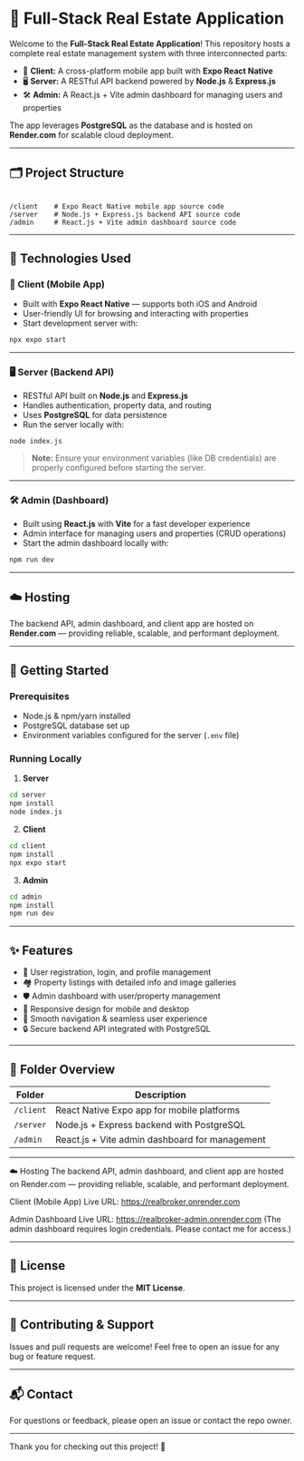 # 🏡 Full-Stack Real Estate Application

Welcome to the **Full-Stack Real Estate Application**! This repository hosts a complete real estate management system with three interconnected parts:

- 📱 **Client:** A cross-platform mobile app built with **Expo React Native**  
- 🖥️ **Server:** A RESTful API backend powered by **Node.js** & **Express.js**  
- 🛠️ **Admin:** A React.js + Vite admin dashboard for managing users and properties  

The app leverages **PostgreSQL** as the database and is hosted on **Render.com** for scalable cloud deployment.

---

## 🗂️ Project Structure

```

/client    # Expo React Native mobile app source code
/server    # Node.js + Express.js backend API source code
/admin     # React.js + Vite admin dashboard source code

````

---

## 🚀 Technologies Used

### 📱 Client (Mobile App)
- Built with **Expo React Native** — supports both iOS and Android  
- User-friendly UI for browsing and interacting with properties  
- Start development server with:

```bash
npx expo start
````

---

### 🖥️ Server (Backend API)

* RESTful API built on **Node.js** and **Express.js**
* Handles authentication, property data, and routing
* Uses **PostgreSQL** for data persistence
* Run the server locally with:

```bash
node index.js
```

> **Note:** Ensure your environment variables (like DB credentials) are properly configured before starting the server.

---

### 🛠️ Admin (Dashboard)

* Built using **React.js** with **Vite** for a fast developer experience
* Admin interface for managing users and properties (CRUD operations)
* Start the admin dashboard locally with:

```bash
npm run dev
```

---

## ☁️ Hosting

The backend API, admin dashboard, and client app are hosted on **Render.com** — providing reliable, scalable, and performant deployment.

---

## 🏁 Getting Started

### Prerequisites

* Node.js & npm/yarn installed
* PostgreSQL database set up
* Environment variables configured for the server (`.env` file)

### Running Locally

1. **Server**

```bash
cd server
npm install
node index.js
```

2. **Client**

```bash
cd client
npm install
npx expo start
```

3. **Admin**

```bash
cd admin
npm install
npm run dev
```

---

## ✨ Features

* 🔐 User registration, login, and profile management
* 🏘️ Property listings with detailed info and image galleries
* 🛡️ Admin dashboard with user/property management
* 📱 Responsive design for mobile and desktop
* 🚀 Smooth navigation & seamless user experience
* 🔒 Secure backend API integrated with PostgreSQL

---

## 📁 Folder Overview

| Folder    | Description                                    |
| --------- | ---------------------------------------------- |
| `/client` | React Native Expo app for mobile platforms     |
| `/server` | Node.js + Express backend with PostgreSQL      |
| `/admin`  | React.js + Vite admin dashboard for management |

---

☁️ Hosting
The backend API, admin dashboard, and client app are hosted on Render.com — providing reliable, scalable, and performant deployment.

Client (Mobile App) Live URL: https://realbroker.onrender.com

Admin Dashboard Live URL: https://realbroker-admin.onrender.com
(The admin dashboard requires login credentials. Please contact me for access.)

---

## 📜 License

This project is licensed under the **MIT License**.

---

## 🤝 Contributing & Support

Issues and pull requests are welcome! Feel free to open an issue for any bug or feature request.

---

## 📬 Contact

For questions or feedback, please open an issue or contact the repo owner.

---

Thank you for checking out this project! 🙌

